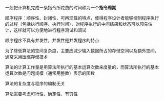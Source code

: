 一般把计算机完成一条指令所花费的时间称为一个**指令周期**

顺序程序：顺序性、封闭性、可再现性的特点，使得程序设计者能够控制程序执行的过程（包括执行顺序、执行时间），对程序执行的中间结果和状态可以预先估计，这样就可以方便地进行程序测试和调试

顺序程序不具有并发性，并发性是并发程序的特点

为了降低算法的空间复杂度，主要应减少输入数据所占的存储空间以及额外空间，通常采用压缩存储技术

算法的计算工作量是用算法所执行的基本运算次数来度量的，而算法所执行的基本运算次数是问题规模（通常用整数）表示的函数

算法的复杂度与程序的编制无关

算法需要考虑可行性、确定性、有穷性